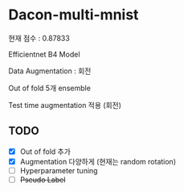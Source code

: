 # Dacon-multi-mnist


현재 점수 : 0.87833

Efficientnet B4 Model 

Data Augmentation : 회전 

Out of fold 5개 ensemble

Test time augmentation 적용 (회전)

## TODO
- [x] Out of fold 추가
- [x] Augmentation 다양하게 (현재는 random rotation)
- [ ] Hyperparameter tuning
- [ ] ~~Pseudo Label~~
